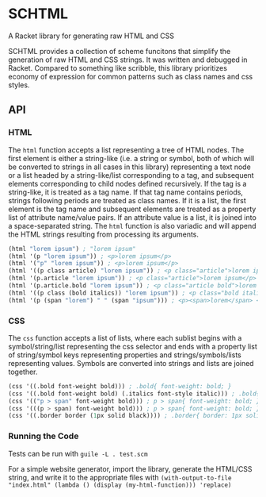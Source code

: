 # SCHTML
A Racket library for generating raw HTML and CSS

SCHTML provides a collection of scheme funcitons that simplify the generation of raw HTML and CSS strings. It was written and debugged in Racket. Compared to something like scribble, this library prioritizes economy of expression for common patterns such as class names and css styles.

## API

### HTML

The `html` function accepts a list representing a tree of HTML nodes. The first element is either a string-like (i.e. a string or symbol, both of which will be converted to strings in all cases in this library) representing a text node or a list headed by a string-like/list corresponding to a tag, and subsequent elements corresponding to child nodes defined recursively. If the tag is a string-like, it is treated as a tag name. If that tag name contains periods, strings following periods are treated as class names. If it is a list, the first element is the tag name and subsequent elements are treated as a property list of attribute name/value pairs. If an attribute value is a list, it is joined into a space-separated string. The `html` function is also variadic and will append the HTML strings resulting from processing its arguments.

```scheme
(html "lorem ipsum") ; "lorem ipsum"
(html '(p "lorem ipsum")) ; <p>lorem ipsum</p>
(html '("p" "lorem ipsum")) ; <p>lorem ipsum</p>
(html '((p class article) "lorem ipsum")) ; <p class="article">lorem ipsum</p>
(html '(p.article "lorem ipsum")) ; <p class="article">lorem ipsum</p>
(html '(p.article.bold "lorem ipsum")) ; <p class="article bold">lorem ipsum</p>
(html '((p class (bold italics)) "lorem ipsum")) ; <p class="bold italics">lorem ipsum</p>
(html '(p (span "lorem") " " (span "ipsum"))) ; <p><span>lorem</span> <span>ipsum</span></p>
```

### CSS

The `css` function accepts a list of lists, where each sublist begins with a symbol/string/list representing the css selector and ends with a property list of string/symbol keys representing properties and strings/symbols/lists representing values. Symbols are converted into strings and lists are joined together.

```scheme
(css '((.bold font-weight bold))) ; .bold{ font-weight: bold; }
(css '((.bold font-weight bold) (.italics font-style italic))) ; .bold{ font-weight: bold; } .italics { font-style: italic; }
(css '(("p > span" font-weight bold))) ; p > span{ font-weight: bold; }
(css '(((p > span) font-weight bold))) ; p > span{ font-weight: bold; }
(css '((.border border (1px solid black)))) ; .border{ border: 1px solid black }
```

### Running the Code
Tests can be run with `guile -L . test.scm`

For a simple website generator, import the library, generate the HTML/CSS string, and write it to the appropriate files with `(with-output-to-file "index.html" (lambda () (display (my-html-function))) 'replace)`